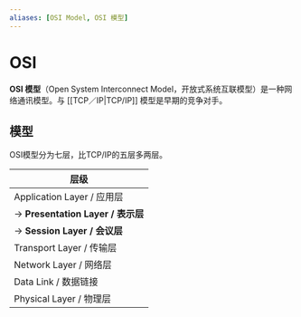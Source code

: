 ```yaml
---
aliases: [OSI Model, OSI 模型]
---
```


# OSI
**OSI 模型**（Open System Interconnect Model，开放式系统互联模型）是一种网络通讯模型。与 [[TCP／IP|TCP/IP]] 模型是早期的竞争对手。

## 模型
OSI模型分为七层，比TCP/IP的五层多两层。

| 层级                        | 
| --------------------------- |
| Application Layer / 应用层  |
| → **Presentation Layer / 表示层** |
| → **Session Layer / 会议层**      |
| Transport Layer / 传输层    |
| Network Layer / 网络层      |
| Data Link / 数据链接        |
| Physical Layer / 物理层     |
